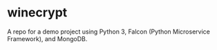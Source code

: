 # winecrypt
A repo for a demo project using Python 3, Falcon (Python Microservice Framework), and MongoDB.
